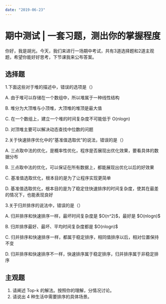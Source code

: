 ```yaml
---
date: "2019-06-23"
---  
```

      
# 期中测试 | 一套习题，测出你的掌握程度
你好，我是胡光。今天，我们来进行一场期中考试，共有3道选择题和2道主观题，希望你能好好思考，下节课我来公布答案。

## 选择题

1.下面这些对于堆的描述中，错误的选项是（）

A. 由于堆可以存储在一个数组中，所以堆属于一种线性结构

B. 堆分为大顶堆与小顶堆，大顶堆的堆顶是最大值

C. 在一个数组上，建立一个堆的时间复杂度不可能低于 O\(nlogn\)

D. 对顶堆主要可以解决动态查找中位数的问题

2.关于快速排序优化中的“基准值选取优”的说法，错误的是（）

A. 三点取中法的优化，是概率性优化，程序是否展现出优化效果，要看具体的数据分布

B. 三点取中法的优化，可以保证在所有数据上，都能展现出优化以后的好效果

C. 基准值选取优化，根本目的是为了让程序实现更简单

D. 基准值选取优化，根本目的是为了稳定住快速排序的时间复杂度，使其在最差的情况下，也能表现良好

3.关于归并排序的说法中，错误的是（）

A. 归并排序和快速排序一样，最坏时间复杂度是 \$O\(n\^2\)\$，最好是 \$O\(nlogn\)\$

B. 归并排序最好、最坏、平均时间复杂度都是 \$O\(nlogn\)\$

<!-- [[[read_end]]] -->

C. 归并排序和快速排序一样，都属于稳定排序，相同值排序以后，相对位置保持不变

D. 归并排序和快速排序不一样，快速排序属于稳定排序，归并排序属于非稳定排序

## 主观题

1.  请阐述 Top-k 的解法。按照你的理解，分情况讨论。
2.  请说出 4 种生活中需要排序的具体场景。